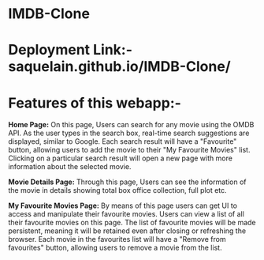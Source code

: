# IMDB-Clone
# Deployment Link:- saquelain.github.io/IMDB-Clone/
# Features of this webapp:-

**Home Page:** On this page, Users can search for any movie using the OMDB API. As the user types in the search box, real-time search suggestions are displayed, similar to Google. Each search result will have a "Favourite" button, allowing users to add the movie to their "My Favourite Movies" list. Clicking on a particular search result will open a new page with more information about the selected movie.

**Movie Details Page:** Through this page, Users can see the information of the movie in details showing total box office collection, full plot etc.

**My Favourite Movies Page:** By means of this page users can get UI to access and manipulate their favourite movies. Users can view a list of all their favourite movies on this page. The list of favourite movies will be made persistent, meaning it will be retained even after closing or refreshing the browser. Each movie in the favourites list will have a "Remove from favourites" button, allowing users to remove a movie from the list.
